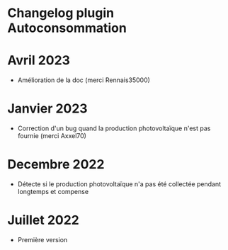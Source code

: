 # Changelog plugin Autoconsommation

# Avril 2023
- Amélioration de la doc (merci Rennais35000)

# Janvier 2023
- Correction d'un bug quand la production photovoltaïque n'est pas fournie (merci Axxel70)

# Decembre 2022
- Détecte si le production photovoltaïque n'a pas été collectée pendant longtemps et compense

# Juillet 2022
- Première version
